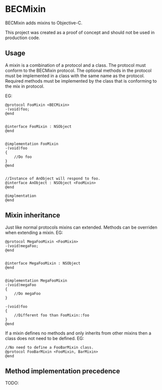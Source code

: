 BECMixin
========

BECMixin adds mixins to Objective-C.

This project was created as a proof of concept and should not be used in production code.



Usage
--
A mixin is a combination of a protocol and a class. The protocol must conform to the BECMixin protocol. The optional methods in the protocol must be implemented in a class with the same name as the protocol. Required methods must be implemented by the class that is conforming to the mix in protocol.

EG:

    @protocol FooMixin <BECMixin>
    -(void)foo;
    @end


    @interface FooMixin : NSObject
    @end
    
    
    @implementation FooMixin
    -(void)foo
    {
        //Do foo
    }
    @end
    
    
    //Instance of AnObject will respond to foo.
    @interface AnObject : NSObject <FooMixin>
    @end
    
    @implmentation
    @end
    
   
   
Mixin inheritance
--
Just like normal protocols mixins can extended. Methods can be overriden when extending a mixin. EG:

    @protocol MegaFooMixin <FooMixin>
    -(void)megaFoo;
    @end


    @interface MegaFooMixin : NSObject
    @end
    
    
    @implementation MegaFooMixin
    -(void)megaFoo
    {
        //Do megaFoo
    }
    
    -(void)foo
    {
        //Different foo than FooMixin::foo
    }
    @end


If a mixin defines no methods and only inherits from other mixins then a class does not need to be defined. EG:

    //No need to define a FooBarMixin class.
    @protocol FooBarMixin <FooMixin, BarMixin>
    @end


    
Method implementation precedence
--
TODO:
